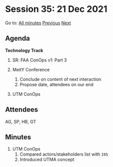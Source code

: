 # Session 35: 21 Dec 2021

Go to: [All minutes](../../index.md) [Previous](19.md) [Next](24.md)

## Agenda

**Technology Track**

1. SR: FAA ConOps v1: Part 3

2. MeitY Conference
    1. Conclude on content of next interaction
    2. Propose date, attendees on our end
3. UTM ConOps


## Attendees

AG, SP, HB, GT

## Minutes

1. UTM ConOps
    1. Compared actors/stakeholders list with `I05`
    2. Introduced UTMA concept
